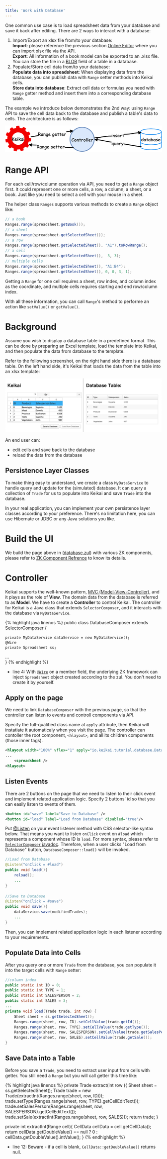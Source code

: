 ```yaml
---
title: 'Work with Database'
---
```


One common use case is to load spreadsheet data from your database and save it back after editing. There are 2 ways to interact with a database:
1. Import/Export an xlsx file from/to your database: <br/>
**Import**: please reference the previous section [Online Editor](https://doc.keikai.io/tutorial/editor) where you can import xlsx file via the API. <br/>
**Export**: All information of a book model can be exported to an .xlsx file. You can store the file in a [BLOB](https://en.wikipedia.org/wiki/Binary_large_object) field of a table in a database.
2. Populate/Store cell data from/to your database: <br/>
**Populate data into spreadsheet**: When displaying data from the database, you can publish data with `Range` setter methods into Keikai cells.<br/>
**Store data into database**: Extract cell data or formulas you need with `Range` getter method and insert them into a corresponding database table. 

The example we introduce below demonstrates the 2nd way: using `Range` API to save the cell data back to the database and publish a table's data to cells. The architecture is as follows:

![](/assets/images/tutorial/database.png)


# Range API
For each cell/row/column operation via API, you need to get a `Range` object first. It could represent one or more cells, a row, a column, a sheet, or a book. Just like you need to select a cell with your mouse in a sheet. 

The helper class `Ranges` supports various methods to create a `Range` object like:

```java
// a book
Ranges.range(spreadsheet.getBook());
// a sheet
Ranges.range(spreadsheet.getSelectedSheet());
// a row
Ranges.range(spreadsheet.getSelectedSheet(), "A1").toRowRange();
// a cell
Ranges.range(spreadsheet.getSelectedSheet(),  3, 3);
// multiple cells
Ranges.range(spreadsheet.getSelectedSheet(), "A1:B4");
Ranges.range(spreadsheet.getSelectedSheet(), 0, 0, 3, 1);
```
Getting a `Range` for one cell requires a sheet, row index, and column index as the coordinate, and multiple cells requires starting and end row/column index.

With all these information, you can call `Range`'s method to performe an action like `setValue()` or `getValue()`.


# Background
Assume you wish to display a database table in a predefined format. This can be done by preparing an Excel template, load the template into Keikai, and then populate the data from database to the template.

Refer to the following screenshot, on the right hand side there is a database table. On the left hand side, it's Keikai that loads the data from the table into an xlsx template:

![](/assets/images/tutorial/databaseExample.png)

An end user can:
* edit cells and save back to the database
* reload the data from the database

## Persistence Layer Classes
To make thing easy to understand, we create a class `MyDataService` to handle query and update for the (simulated) database. It can query a collection of `Trade` for us to populate into Keikai and save `Trade` into the database.

In your real application, you can implement your own persistence layer classes according to your preference. There's no limitation here, you can use Hibernate or JDBC or any Java solutions you like.


# Build the UI
We build the page above in ([database.zul](https://github.com/keikai/keikai-tutorial/blob/master/src/main/webapp/database.zul)) with various ZK components, please refer to [ZK Component Refrence](https://books.zkoss.org/wiki/ZK_Component_Reference) to know its details.


# Controller
Keikai supports the well-known pattern, [MVC (Model-View-Controller)](https://martinfowler.com/eaaDev/uiArchs.html#ModelViewController), and it plays as the role of **View**. The domain data from the database is referred to as **Model**. We have to create a **Controller** to control Keikai. The controller for Keikai is a Java class that extends `SelectorComposer`, and it interacts with the database via `MyDataService`. 

{% highlight java linenos %}
public class DatabaseComposer extends SelectorComposer<Component> {

    private MyDataService dataService = new MyDataService();
    @Wire
    private Spreadsheet ss;
 ...   
}
{% endhighlight %}

* line 4: With [`@Wire`](https://www.zkoss.org/wiki/ZK%20Developer's%20Reference/MVC/Controller/Wire%20Components) on a member field, the underlying ZK framework can inject `Spreadsheet` object created according to the zul. You don't need to create it by yourself.

## Apply on the page
We need to link `DatabaseComposer` with the previous page, so that the controller can listen to events and controll components via API. 

Specify the full-qualified class name at `apply` attribute, then Keikai will instatiate it automaticaly when you visit the page. The controller can contoller the root component, `<hlayout>`, and all its children components (those inner tags).

```xml
<hlayout width="100%" vflex="1" apply="io.keikai.tutorial.database.DatabaseComposer">
...
    <spreadsheet />
<hlayout>
```


## Listen Events
There are 2 buttons on the page that we need to listen to their click event and implement related application logic. Specify 2 buttons' id so that you can easily listen to events of them.

```xml
<button id="save" label="Save to Database" />
<button id="load" label="Load from Database" disabled="true"/>
```

Put [@Listen](https://www.zkoss.org/wiki/ZK_Developer%27s_Reference/Event_Handling/Event_Listening#Composer_and_Event_Listener_Autowiring) on your event listener method with CSS selector-like syntax below. That means you want to listen `onClick` event on `#load` which represents a component whose ID is `load`. For more syntax, please refer to [`SelectorComposer` javadoc](https://www.zkoss.org/javadoc/latest/zk/org/zkoss/zk/ui/select/SelectorComposer.html). Therefore, when a user clicks "Load from Database" button, `DatabaseComposer::load()` will be invoked.


```java
//Load from Database
@Listen("onClick = #load")
public void load(){
    reload();
    ...
}

//Save to Database
@Listen("onClick = #save")
public void save(){
    dataService.save(modifiedTrades);
    ...
}
```
Then, you can implement related application logic in each listener according to your requirements.


## Populate Data into Cells
After you query one or more `Trade` from the database, you can populate it into the target cells with `Range` setter:

```java
//column index
public static int ID = 0;
public static int TYPE = 1;
public static int SALESPERSON = 2;
public static int SALES = 3;
...
private void load(Trade trade, int row) {
    Sheet sheet = ss.getSelectedSheet();
    Ranges.range(sheet, row, ID).setCellValue(trade.getId());
    Ranges.range(sheet, row, TYPE).setCellValue(trade.getType());
    Ranges.range(sheet, row, SALESPERSON).setCellValue(trade.getSalesPerson());
    Ranges.range(sheet, row, SALES).setCellValue(trade.getSale());
}
```


## Save Data into a Table
Before you save a `Trade`, you need to extract user input from cells with getter. You still need a `Range` but you will call getter this time like:

{% highlight java linenos %}
private Trade extract(int row ){
    Sheet sheet = ss.getSelectedSheet();
    Trade trade = new Trade(extractInt(Ranges.range(sheet, row, ID)));
    trade.setType(Ranges.range(sheet, row, TYPE).getCellEditText());
    trade.setSalesPerson(Ranges.range(sheet, row, SALESPERSON).getCellEditText());
    trade.setSale(extractInt(Ranges.range(sheet, row, SALES)));
    return trade;
}

private int extractInt(Range cell){
    CellData cellData = cell.getCellData();
    return cellData.getDoubleValue() == null ? 0 : cellData.getDoubleValue().intValue();
}
{% endhighlight %}
* line 12: Beware - if a cell is blank, `CellData::getDoubleValue()` returns null.

